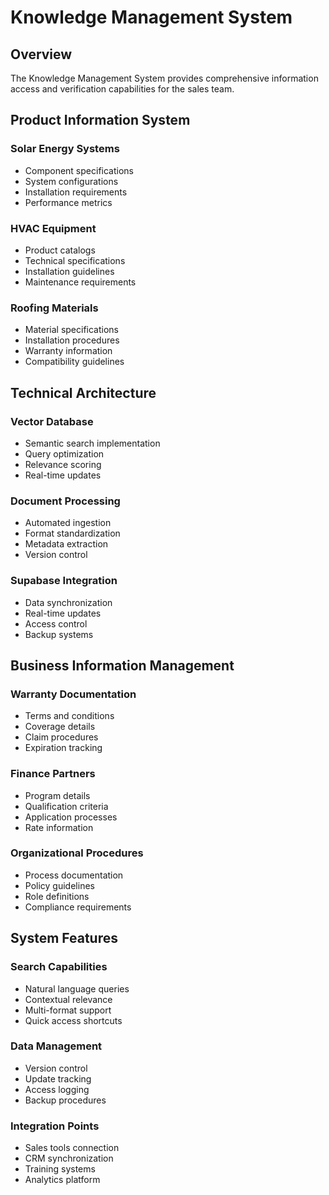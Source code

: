 # Knowledge Management System

## Overview
The Knowledge Management System provides comprehensive information access and verification capabilities for the sales team.

## Product Information System

### Solar Energy Systems
- Component specifications
- System configurations
- Installation requirements
- Performance metrics

### HVAC Equipment
- Product catalogs
- Technical specifications
- Installation guidelines
- Maintenance requirements

### Roofing Materials
- Material specifications
- Installation procedures
- Warranty information
- Compatibility guidelines

## Technical Architecture

### Vector Database
- Semantic search implementation
- Query optimization
- Relevance scoring
- Real-time updates

### Document Processing
- Automated ingestion
- Format standardization
- Metadata extraction
- Version control

### Supabase Integration
- Data synchronization
- Real-time updates
- Access control
- Backup systems

## Business Information Management

### Warranty Documentation
- Terms and conditions
- Coverage details
- Claim procedures
- Expiration tracking

### Finance Partners
- Program details
- Qualification criteria
- Application processes
- Rate information

### Organizational Procedures
- Process documentation
- Policy guidelines
- Role definitions
- Compliance requirements

## System Features

### Search Capabilities
- Natural language queries
- Contextual relevance
- Multi-format support
- Quick access shortcuts

### Data Management
- Version control
- Update tracking
- Access logging
- Backup procedures

### Integration Points
- Sales tools connection
- CRM synchronization
- Training systems
- Analytics platform
